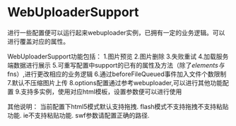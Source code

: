 # WebUploaderSupport
进行一些配置便可以运行起来webuploader实例，已拥有一定的业务逻辑。可以进行覆盖对应的属性。

WebUploaderSupport功能包括：
1.图片预览
2.图片删除
3.失败重试
4.加载服务端数据进行展示
5.可重写配置中support的已有的属性及方法（除了$elements与$fns）,进行更改相应的业务逻辑
6.通过beforeFileQueued事件加入文件个数限制
7.默认不压缩图片上传
8.options配置通过参考webuploader,可以进行其他功能配置
9.支持多实例，使用对应html模板，设置参数便可以进行使用

其他说明：
当前配置下html5模式默认支持拖拽.
flash模式不支持拖拽不支持粘贴功能.
ie不支持粘贴功能.
swf参数请配置正确的路径.
